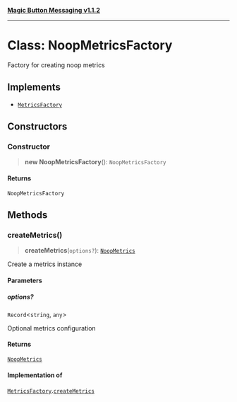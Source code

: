 [**Magic Button Messaging v1.1.2**](../README.md)

***

# Class: NoopMetricsFactory

Factory for creating noop metrics

## Implements

- [`MetricsFactory`](../interfaces/MetricsFactory.md)

## Constructors

### Constructor

> **new NoopMetricsFactory**(): `NoopMetricsFactory`

#### Returns

`NoopMetricsFactory`

## Methods

### createMetrics()

> **createMetrics**(`options?`): [`NoopMetrics`](NoopMetrics.md)

Create a metrics instance

#### Parameters

##### options?

`Record`\<`string`, `any`\>

Optional metrics configuration

#### Returns

[`NoopMetrics`](NoopMetrics.md)

#### Implementation of

[`MetricsFactory`](../interfaces/MetricsFactory.md).[`createMetrics`](../interfaces/MetricsFactory.md#createmetrics)
